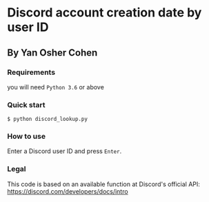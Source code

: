 # Discord account creation date by user ID
## By Yan Osher Cohen

### Requirements
you will need `Python 3.6` or above  

### Quick start
```
$ python discord_lookup.py
```

### How to use
Enter a Discord user ID and press `Enter`.

### Legal
This code is based on an available function at Discord's official API:
https://discord.com/developers/docs/intro
